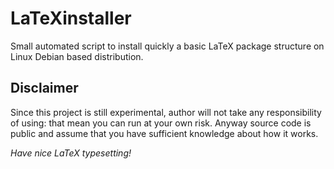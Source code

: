 # LaTeXinstaller
Small automated script to install quickly a basic LaTeX package structure on Linux Debian based distribution.

## **Disclaimer**
Since this project is still experimental, author will not take any responsibility of using: that mean you can run at your own risk. Anyway source code is public and assume that you have sufficient knowledge about how it works.

_Have nice LaTeX typesetting!_
